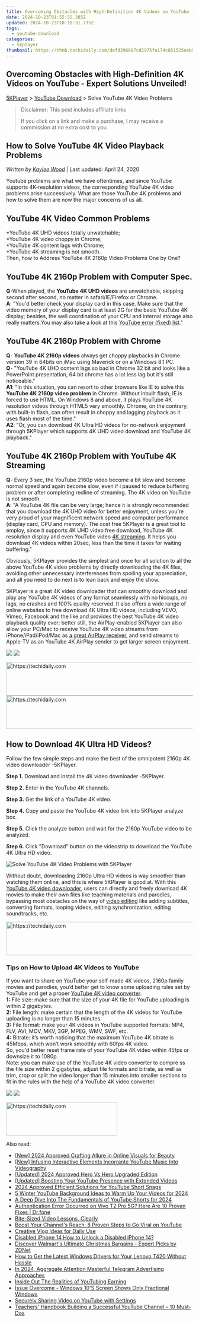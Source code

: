 ```yaml
---
title: Overcoming Obstacles with High-Definition 4K Videos on YouTube - Expert Solutions Unveiled!
date: 2024-10-23T01:55:55.385Z
updated: 2024-10-23T18:18:31.735Z
tags:
  - youtube-download
categories:
  - 5kplayer
thumbnail: https://thmb.techidaily.com/defd396607cd2975fa174c851525eeb9f0360235bf9d5ed977ea6af47a5ef4bb.jpg
---
```


## Overcoming Obstacles with High-Definition 4K Videos on YouTube - Expert Solutions Unveiled!

[5KPlayer](https://tools.techidaily.com/5kplayer/products/) \> [YouTube Download](https://tools.techidaily.com/5kplayer/youtube-download/) \> Solve YouTube 4K Video Problems

>  Disclaimer: This post includes affiliate links
>
>  If you click on a link and make a purchase, I may receive a commission at no extra cost to you.
>

## How to Solve YouTube 4K Video Playback Problems

 _Written by [Kaylee Wood](https://www.quora.com/profile/Amanda-Hu-21)_ | Last updated: April 24, 2020 

Youtube problems are what we have oftentimes, and since YouTube supports 4K-resolution videos, the corresponding YouTube 4K video problems arise successively. What are those YouTube 4K problems and how to solve them are now the major concerns of us all. 

## YouTube 4K Video Common Problems

\*YouTube 4K UHD videos totally unwatchable;  
\*YouTube 4K video choppy in Chrome;  
\*YouTube 4K content lags with Chrome;  
\*YouTube 4K streaming is not smooth.  
Then, how to Address YouTube 4K 2160p Video Problems One by One?

## YouTube 4K 2160p Problem with Computer Spec.

**Q**\-When played, the **YouTube 4K UHD videos** are unwatchable, skipping second after second, no matter in safari/IE/Firefox or Chrome.  
**A**: "You'd better check your display card in this case. Make sure that the video memory of your display card is at least 2G for the basic YouTube 4K display; besides, the well coordination of your CPU and internal storage also really matters.You may also take a look at this [YouTube error (fixed) list](https://tools.techidaily.com/5kplayer/youtube-download/)."

## YouTube 4K 2160p Problem with Chrome

**Q**\- **YouTube 4K 2160p videos** always get choppy playbacks in Chrome version 39 in 64bits on iMac using Maverick or on a Windows 8.1 PC.  
**Q**\- "YouTube 4K UHD content lags so bad in Chrome 32 bit and looks like a PowerPoint presentation, 64 bit chrome has a lot less lag but it's still noticeable."  
**A1**: "In this situation, you can resort to other browsers like IE to solve this **YouTube 4K 2160p video problem** in Chrome. Without inbuilt flash, IE is forced to use HTML. On Windows 8 and above, it plays YouTube 4K resolution videos through HTML5 very smoothly. Chrome, on the contrary, with built-in flash, can often result in choppy and lagging playback as it uses flash most of the time."  
**A2**: "Or, you can download 4K Ultra HD videos for no-network enjoyment through 5KPlayer which supports 4K UHD video download and YouTube 4K playback." 

## YouTube 4K 2160p Problem with YouTube 4K Streaming

**Q**\- Every 3 sec, the YouTube 2160p video become a bit slow and become normal speed and again become slow, even if i paused to reduce buffering problem or after completing redline of streaming. The 4K video on YouTube is not smooth.  
**A**: "A YouTube 4K file can be very large; hence it is strongly recommended that you download the 4K UHD video for better enjoyment, unless you’re very proud of your magnificent network speed and computer performance (display card, CPU and memory). The cost free 5KPlayer is a great tool to employ, since it supports 4K UHD video free download, YouTube 4K resolution display and even YouTube video [4K streaming](https://tools.techidaily.com/5kplayer/airplay/). It helps you download 4K videos within 20sec, less than the time it takes for waiting buffering."

Obviously, 5KPlayer provides the simplest and once for all solution to all the above YouTube 4K video problems by directly downloading the 4K files, avoiding other unnecessary interferences from spoiling your appreciation, and all you need to do next is to lean back and enjoy the show.

5KPlayer is a great 4K video downloader that can smoothly download and play any YouTube 4K videos of any format seamlessly with no hiccups, no lags, no crashes and 100% quality reserved. It also offers a wide range of online websites to free download 4K Ultra HD videos, including VEVO, Vimeo, Facebook and the like and provides the best YouTube 4K video playback quality ever; better still, the AirPlay-enabled 5KPlayer can also allow your PC/Mac to receive YouTube 4K video streams from iPhone/iPad/iPod/Mac as [a great AirPlay receiver](https://tools.techidaily.com/5kplayer/airplay/), and send streams to Apple-TV as an YouTube 4K AirPlay sender to get larger screen enjoyment. 

[![](https://www.5kplayer.com/youtube-download/../button/freedownwhitewin.png)](https://tools.techidaily.com/5kplayer/products/) [![](https://www.5kplayer.com/youtube-download/../button/freedownbackmac.png)](https://tools.techidaily.com/5kplayer/products/)

<!-- affiliate ads begin -->
<a href="https://aligracehair.sjv.io/c/5597632/1896532/19272" target="_top" id="1896532">
  <img src="//a.impactradius-go.com/display-ad/19272-1896532" border="0" alt="https://techidaily.com" width="728" height="90"/>
</a>
<img height="0" width="0" src="https://aligracehair.sjv.io/i/5597632/1896532/19272" style="position:absolute;visibility:hidden;" border="0" />
<!-- affiliate ads end -->

<!-- affiliate ads begin -->
<a href="https://ephamedtechinc.pxf.io/c/5597632/2137201/26400" target="_top" id="2137201">
  <img src="//a.impactradius-go.com/display-ad/26400-2137201" border="0" alt="https://techidaily.com" width="728" height="90"/>
</a>
<img height="0" width="0" src="https://ephamedtechinc.pxf.io/i/5597632/2137201/26400" style="position:absolute;visibility:hidden;" border="0" />
<!-- affiliate ads end -->

## How to Download 4K Ultra HD Videos?

Follow the few simple steps and make the best of the omnipotent 2160p 4K video downloader -5KPlayer. 

**Step 1.** Download and install the 4K video downloader -5KPlayer.

**Step 2.** Enter in the YouTube 4K channels.

**Step 3.** Get the link of a YouTube 4K video.

**Step 4.** Copy and paste the YouTube 4K video link into 5KPlayer analyze box.

**Step 5.** Click the analyze button and wait for the 2160p YouTube video to be analyzed.

**Step 6.** Click "Download" button on the videostrip to download the YouTube 4K Ultra HD video.

![Solve YouTube 4K Video Problems with 5KPlayer](https://www.5kplayer.com/youtube-download/img/5kp-solve-youtube-4k-video-problems-zjy-0508001.jpg) 

Without doubt, downloading 2160p Ultra HD videos is way smoother than watching them online, and this is where 5KPlayer is good at. With this [YouTube 4K video downloader](https://tools.techidaily.com/5kplayer/youtube-download/), users can directly and freely download 4K movies to make their own files like teaching materials and parodies, bypassing most obstacles on the way of [video editing](https://tools.techidaily.com/5kplayer/video-music-player/) like adding subtitles, converting formats, looping videos, editing synchronization, editing soundtracks, etc.

<!-- affiliate ads begin -->
<a href="https://dhgate.sjv.io/c/5597632/1186864/12108" target="_top" id="1186864">
  <img src="//a.impactradius-go.com/display-ad/12108-1186864" border="0" alt="https://techidaily.com" width="728" height="90"/>
</a>
<img height="0" width="0" src="https://dhgate.sjv.io/i/5597632/1186864/12108" style="position:absolute;visibility:hidden;" border="0" />
<!-- affiliate ads end -->

### Tips on How to Upload 4K Videos to YouTube

If you want to share on YouTube your self-made 4K videos, 2160p family movies and parodies, you’d better get to know some uploading rules set by YouTube and get a proper [YouTube 4K video converter](https://tools.techidaily.com/5kplayer/products/).   
**1:** File size: make sure that the size of your 4K file for YouTube uploading is within 2 gigabytes.  
**2:** File length: make certain that the length of the 4K videos for YouTube uploading is no longer than 15 minutes.   
**3:** File format: make your 4K videos in YouTube supported formats: MP4, FLV, AVI, MOV, MKV, 3GP, MPEG, WMV, SWF, etc.  
**4:** Bitrate: it’s worth noticing that the maximum YouTube 4K bitrate is 45Mbps, which won’t work smoothly with 60fps 4K video.  
So, you'd better reset frame rate of your YouTube 4K video within 45fps or downsize it to 1080p.   
Note: you can make use of the YouTube 4K video converter to compre ss the file size within 2 gigabytes, adjust file formats and bitrate, as well as trim, crop or split the video longer than 15 minutes into smaller sections to fit in the rules with the help of a YouTube 4K video converter.

[![](https://www.5kplayer.com/youtube-download/../button/freedownwhitewin.png)](https://tools.techidaily.com/5kplayer/products/) [![](https://www.5kplayer.com/youtube-download/../button/freedownbackmac.png)](https://tools.techidaily.com/5kplayer/products/)

<!-- affiliate ads begin -->
<a href="https://aligracehair.sjv.io/c/5597632/2016165/19272" target="_top" id="2016165">
  <img src="//a.impactradius-go.com/display-ad/19272-2016165" border="0" alt="https://techidaily.com" width="300" height="90"/>
</a>
<img height="0" width="0" src="https://aligracehair.sjv.io/i/5597632/2016165/19272" style="position:absolute;visibility:hidden;" border="0" />
<!-- affiliate ads end -->

<ins class="adsbygoogle"
     style="display:block"
     data-ad-format="autorelaxed"
     data-ad-client="ca-pub-7571918770474297"
     data-ad-slot="1223367746"></ins>

<ins class="adsbygoogle"
     style="display:block"
     data-ad-client="ca-pub-7571918770474297"
     data-ad-slot="8358498916"
     data-ad-format="auto"
     data-full-width-responsive="true"></ins>

<span class="atpl-alsoreadstyle">Also read:</span>
<div><ul>
<li><a href="https://youtube-sure.techidaily.com/024-approved-crafting-allure-in-online-visuals-for-beauty/"><u>[New] 2024 Approved Crafting Allure in Online Visuals for Beauty</u></a></li>
<li><a href="https://some-techniques.techidaily.com/new-infusing-interactive-elements-incorrante-youtube-music-into-videography/"><u>[New] Infusing Interactive Elements Incorrante YouTube Music Into Videography</u></a></li>
<li><a href="https://fox-hovers.techidaily.com/updated-2024-approved-hero-vs-hero-upgraded-edition/"><u>[Updated] 2024 Approved Hero Vs Hero Upgraded Edition</u></a></li>
<li><a href="https://youtube-video-recordings.techidaily.com/updated-boosting-your-youtube-presence-with-extended-videos/"><u>[Updated] Boosting Your YouTube Presence with Extended Videos</u></a></li>
<li><a href="https://youtube-video-recordings.techidaily.com/2024-approved-efficient-solutions-for-youtube-short-snags/"><u>2024 Approved Efficient Solutions for YouTube Short Snags</u></a></li>
<li><a href="https://youtube-video-recordings.techidaily.com/5-winter-youtube-background-ideas-to-warm-up-your-videos-for-2024/"><u>5 Winter YouTube Background Ideas to Warm Up Your Videos for 2024</u></a></li>
<li><a href="https://youtube-video-recordings.techidaily.com/a-deep-dive-into-the-fundamentals-of-youtube-shorts-for-2024/"><u>A Deep Dive Into The Fundamentals of YouTube Shorts for 2024</u></a></li>
<li><a href="https://howto.techidaily.com/authentication-error-occurred-on-vivo-t2-pro-5g-here-are-10-proven-fixes-drfone-by-drfone-fix-android-problems-fix-android-problems/"><u>Authentication Error Occurred on Vivo T2 Pro 5G? Here Are 10 Proven Fixes | Dr.fone</u></a></li>
<li><a href="https://youtube-video-recordings.techidaily.com/bite-sized-video-lessons-clearly/"><u>Bite-Sized Video Lessons, Clearly</u></a></li>
<li><a href="https://tech-recovery.techidaily.com/boost-your-channels-reach-8-proven-steps-to-go-viral-on-youtube/"><u>Boost Your Channel's Reach: 8 Proven Steps to Go Viral on YouTube</u></a></li>
<li><a href="https://youtube-video-recordings.techidaily.com/creative-vlog-ideas-for-daily-use/"><u>Creative Vlog Ideas for Daily Use</u></a></li>
<li><a href="https://ios-unlock.techidaily.com/disabled-iphone-14-how-to-unlock-a-disabled-iphone-14-by-drfone-ios/"><u>Disabled iPhone 14 How to Unlock a Disabled iPhone 14?</u></a></li>
<li><a href="https://tech-haven.techidaily.com/discover-walmarts-ultimate-christmas-bargains-expert-picks-by-zdnet/"><u>Discover Walmart's Ultimate Christmas Bargains - Expert Picks by ZDNet</u></a></li>
<li><a href="https://driver-download.techidaily.com/how-to-get-the-latest-windows-drivers-for-your-lenovo-t420-without-hassle/"><u>How to Get the Latest Windows Drivers for Your Lenovo T420 Without Hassle</u></a></li>
<li><a href="https://extra-information.techidaily.com/in-2024-aggregate-attention-masterful-telegram-advertising-approaches/"><u>In 2024, Aggregate Attention Masterful Telegram Advertising Approaches</u></a></li>
<li><a href="https://youtube-video-recordings.techidaily.com/inside-out-the-realities-of-youtubing-earning/"><u>Inside Out The Realities of YouTubing Earning</u></a></li>
<li><a href="https://network-issues.techidaily.com/issue-overcome-windows-10s-screen-shows-only-fractional-windows/"><u>Issue Overcome - Windows 10'S Screen Shows Only Fractional Windows</u></a></li>
<li><a href="https://youtube-video-recordings.techidaily.com/securely-sharing-video-on-youtube-with-settings/"><u>Securely Sharing Video on YouTube with Settings</u></a></li>
<li><a href="https://youtube-video-recordings.techidaily.com/teachers-handbook-building-a-successful-youtube-channel-10-must-dos/"><u>Teachers' Handbook Building a Successful YouTube Channel – 10 Must-Dos</u></a></li>
</ul></div>

